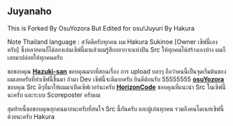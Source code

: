 ## Juyanaho

This is Forked By OsuYozora But Edited for osu!Juyuri By Hakura

Note Thailand language :
สวัดดีครับทุกคน ผม Hakura Sukinoe [Owner เซิฟนี้เองครับ]
ซึ่งหลายคนก็ได้ลองเล่นเซิฟนี้มาแล้วผมรู้สึกอยากจะแบ่งปัน Src ให้ทุกคนได้สร้างเองบ้าง ผมก็เลยมาปล่อยให้ทุกคนครับ

ขอขอบคุณ
**[Hazuki-san](https://github.com/Hazuki-san)** ขอบคุณมากที่สอนเรื่อง การ upload บลาๆ
ถือว่าคนนี้เป็นจุดเริ่มต้นของผมเลยครับที่ทำเซิฟนี้ขึ้นมา ถ้ามา Dev เซิฟนี้จะดีมากครับ ยินดีต้อนรับ 55555555
**[osuYozora](https://github.com/osuYozora)** ขอบคุณ Src ดีๆที่มาให้ผมมาเปิดเซิฟเวอร์นะครับ
**[HorizonCode](https://github.com/HorizonCode)** ขอบคุณที่แนะนำ Src ในเซิฟนี้นะครับ 
และระบบ Scoreposter ครับผม

สุดท้ายนี้ขอขอบคุณทุกคนมากนะครับที่สนใจ Src นี้กันครับ และผู้เล่นทุกคน รวมถึงคนโดเนทเซิฟนี้ด้วยนะครับ
Hakura




